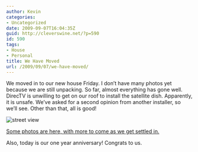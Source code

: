 ```yaml
---
author: Kevin
categories:
- Uncategorized
date: 2009-09-07T16:04:35Z
guid: http://cleverswine.net/?p=590
id: 590
tags:
- House
- Personal
title: We Have Moved
url: /2009/09/07/we-have-moved/
---
```


We moved in to our new house Friday. I don&#8217;t have many photos yet because we are still unpacking. So far, almost everything has gone well. DirecTV is unwilling to get on our roof to install the satellite dish. Apparently, it is unsafe. We&#8217;ve asked for a second opinion from another installer, so we&#8217;ll see. Other than that, all is good!

<img src="https://i1.wp.com/farm3.static.flickr.com/2499/3898257008_6c90e4fa49_m_d.jpg?w=840" alt="street view" data-recalc-dims="1" />

[Some photos are here, with more to come as we get settled in.](http://www.flickr.com/photos/cleverswine/sets/72157622133799217/)

Also, today is our one year anniversary! Congrats to us.